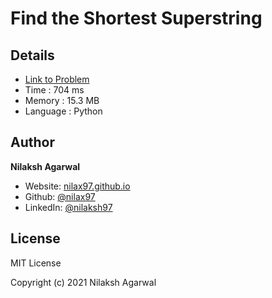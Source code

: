 # Find the Shortest Superstring


## Details

* [Link to Problem](https://leetcode.com/problems/find-the-shortest-superstring/)
* Time : 704 ms
* Memory : 15.3 MB
* Language : Python

## Author

**Nilaksh Agarwal**

* Website: [nilax97.github.io](https://nilax97.github.io/)
* Github: [@nilax97](https://github.com/nilax97)
* LinkedIn: [@nilaksh97](https://linkedin.com/in/nilaksh97)

## License

MIT License

Copyright (c) 2021 Nilaksh Agarwal

